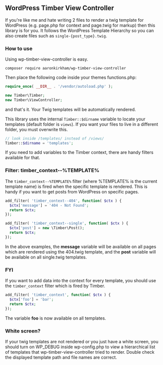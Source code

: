 ## WordPress Timber View Controller
If you're like me and hate writing 2 files to render a twig template for WordPress (e.g. page.php for context and page.twig for markup) then this library is for you. It follows the WordPress Template Hierarchy so you can also create files such as `single-{post_type}.twig`.

### How to use
Using wp-timber-view-controller is easy.

`composer require aaronkirkham/wp-timber-view-controller`

Then place the following code inside your themes functions.php:

```php
require_once( __DIR__ . '/vendor/autoload.php' );

new Timber\Timber;
new Timber\ViewController;
```

and that's it. Your Twig templates will be automatically rendered.

This library uses the internal `Timber::$dirname` variable to locate your templates (default folder is `views`). If you want your files to live in a different folder, you must overwrite this.

```php
// look inside /templates/ instead of /views/
Timber::$dirname = 'templates';
```

If you need to add variables to the Timber context, there are handy filters available for that.

### Filter: timber_context--%TEMPLATE%
The `timber_context--%TEMPLATE%` filter (where %TEMPLATE% is the current template name) is fired when the specific template is rendered. This is handy if you want to get posts from WordPress on specific pages.

```php
add_filter( 'timber_context--404', function( $ctx ) {
  $ctx['message'] = '404 - Not Found';
  return $ctx;
});
```

```php
add_filter( 'timber_context--single', function( $ctx ) {
  $ctx['post'] = new \Timber\Post();
  return $ctx;
});
```

In the above examples, the **message** variable will be available on all pages which are rendered using the 404.twig template, and the **post** variable will be available on all single.twig templates.

### FYI
If you want to add data into the context for every template, you should use the `timber_context` filter which is fired by Timber.

```php
add_filter( 'timber_context', function( $ctx ) {
  $ctx['foo'] = 'bar';
  return $ctx;
});
```

The variable **foo** is now available on all templates.

### White screen?

If your twig templates are not rendered or you just have a white screen, you should turn on WP_DEBUG inside wp-config.php to view a hierarchical list of templates that wp-timber-view-controller tried to render. Double check the displayed template path and file names are correct.